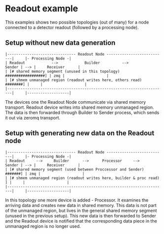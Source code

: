 # Readout example

This examples shows two possible topologies (out of many) for a node connected to a detector readout (followed by a processing node).

## Setup without new data generation

```
|------------------------------- Readout Node ---------------------------|     |- Processing Node -|
| Readout            -->            Builder          -->          Sender | --> |     Receiver      |
| [# shared memory segment (unused in this topology) ##################] | zmq |                   |
| [# shmem unmanaged region (readout writes here, others read) ########] |     |                   |
|------------------------------------------------------------------------|     |-------------------|
```

The devices one the Readout Node communicate via shared memory transport. Readout device writes into shared memory unmanaged region. The data is then forwarded through Builder to Sender process, which sends it out via zeromq transport.

## Setup with generating new data on the Readout node

```
|------------------------------- Readout Node ---------------------------|     |- Processing Node -|
| Readout     -->     Builder      -->      Processor     -->     Sender | --> |     Receiver      |
| [# shared memory segment (used between Proccessor and Sender) #######] | zmq |                   |
| [# shmem unmanaged region (readout writes here, builder & proc read) ] |     |                   |
|------------------------------------------------------------------------|     |-------------------|
```

In this topology one more device is added - Processor. It examines the arriving data and creates new data in shared memory. This data is not part of the unmanaged region, but lives in the general shared memory segment (unused in the previous setup). This new data is then forwarded to Sender and the Readout device is notified that the corresponding data piece in the unmanaged region is no longer used.

